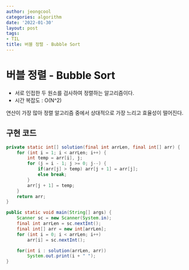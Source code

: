 ```yaml
---
author: jeongcool
categories: algorithm
date: '2022-01-30'
layout: post
tags:
- TIL
title: 버블 정렬 - Bubble Sort
---
```


# 버블 정렬 - Bubble Sort
- 서로 인접한 두 원소를 검사하여 정렬하는 알고리즘이다.
- 시간 복잡도 : O(N^2)

연산이 가장 많아 정렬 알고리즘 중에서 상대적으로 가장 느리고 효율성이 떨어진다.

## 구현 코드
```java
private static int[] solution(final int arrLen, final int[] arr) {
    for (int i = 1; i < arrLen; i++) {
        int temp = arr[i], j;
        for (j = i - 1; j >= 0; j--) {
            if(arr[j] > temp) arr[j + 1] = arr[j];
            else break;
        }
        arr[j + 1] = temp;
    }
    return arr;
}

public static void main(String[] args) {
    Scanner sc = new Scanner(System.in);
    final int arrLen = sc.nextInt();
    final int[] arr = new int[arrLen];
    for (int i = 0; i < arrLen; i++)
        arr[i] = sc.nextInt();

    for(int i : solution(arrLen, arr))
        System.out.print(i + " ");
}
```
